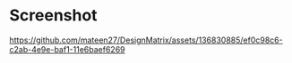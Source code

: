 # Screenshot
https://github.com/mateen27/DesignMatrix/assets/136830885/ef0c98c6-c2ab-4e9e-baf1-11e6baef6269

